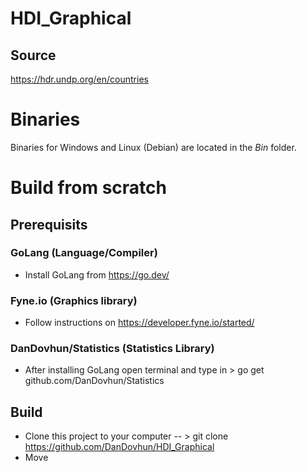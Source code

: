 # HDI_Graphical
## Source 
https://hdr.undp.org/en/countries

# Binaries
Binaries for Windows and Linux (Debian) are located in the *Bin* folder.

# Build from scratch
## Prerequisits
### GoLang (Language/Compiler)
- Install GoLang from https://go.dev/

### Fyne.io (Graphics library)
- Follow instructions on https://developer.fyne.io/started/

### DanDovhun/Statistics (Statistics Library)
- After installing GoLang open terminal and type in > go get github.com/DanDovhun/Statistics

## Build 
- Clone this project to your computer 
-- > git clone https://github.com/DanDovhun/HDI_Graphical
- Move 
